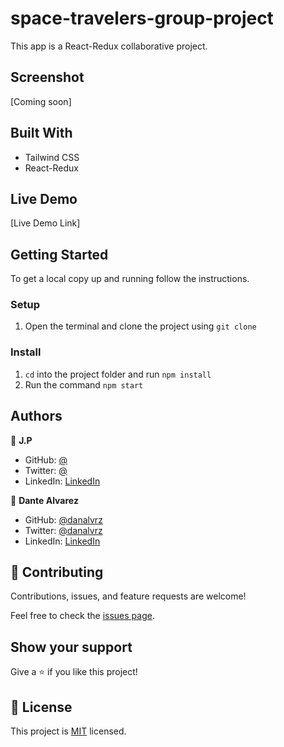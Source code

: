 # space-travelers-group-project

This app is a React-Redux collaborative project.

## Screenshot

[Coming soon]


## Built With

- Tailwind CSS 
- React-Redux

## Live Demo

[Live Demo Link]


## Getting Started

To get a local copy up and running follow the instructions.


### Setup

1. Open the terminal and clone the project using `git clone`

### Install

1. `cd` into the project folder and run `npm install`
2. Run the command `npm start`



## Authors

👤 **J.P**

- GitHub: [@](https://github.com/)
- Twitter: [@](https://twitter.com/)
- LinkedIn: [LinkedIn](https://www.linkedin.com/)

👤 **Dante Alvarez**

- GitHub: [@danalvrz](https://github.com/danalvrz)
- Twitter: [@danalvrz](https://twitter.com/danalvrz)
- LinkedIn: [LinkedIn](https://www.linkedin.com/in/dante-álvarez-p)

## 🤝 Contributing

Contributions, issues, and feature requests are welcome!

Feel free to check the [issues page](../../issues/).

## Show your support

Give a ⭐️ if you like this project!


## 📝 License

This project is [MIT](./MIT.md) licensed.

